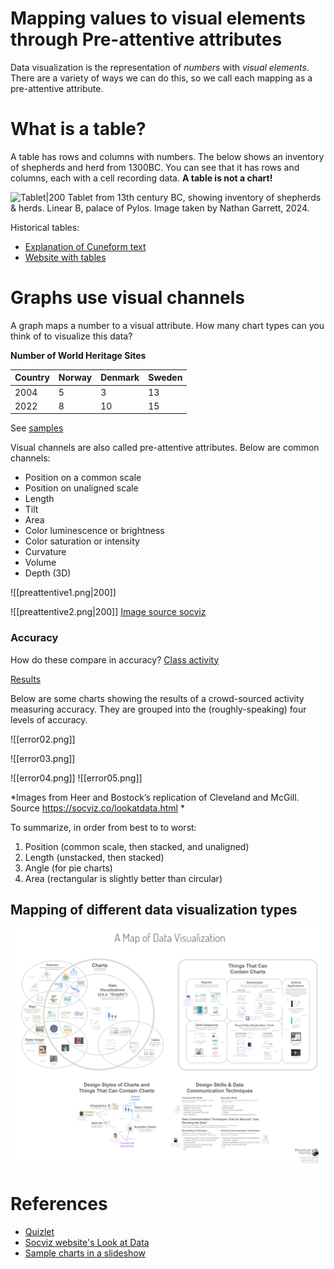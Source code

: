 <script src="/course_dv/presentation.js"></script>

# Mapping values to visual elements through Pre-attentive attributes

Data visualization is the representation of *numbers* with *visual elements*. There are a variety of ways we can do this, so we call each mapping as a pre-attentive attribute.
# What is a table?

A table has rows and columns with numbers. The below shows an inventory of shepherds and herd from 1300BC. You can see that it has rows and columns, each with a cell recording data. **A table is not a chart!**

![Tablet|200](tablet_1.png)
Tablet from 13th century BC, showing inventory of shepherds & herds. Linear B, palace of Pylos. Image taken by Nathan Garrett, 2024.

Historical tables:
 - [Explanation of Cuneform text](https://www.datafix.com.au/BASHing/2020-08-12.html)
- [Website with tables](https://www.are.na/joshua-kopin/tabular-presentation)

# Graphs use visual channels

A graph maps a number to a visual attribute. How many chart types can you think of to visualize this data?

**Number of World Heritage Sites**

| Country | Norway | Denmark | Sweden |
| ------- | ------ | ------- | ------ |
| 2004    | 5      | 3       | 13     |
| 2022    | 8      | 10      | 15     |

See [samples]([https://100.datavizproject.com/](https://100.datavizproject.com/))

Visual channels are also called pre-attentive attributes. Below are common channels:

- Position on a common scale
- Position on unaligned scale
- Length
- Tilt
- Area
- Color luminescence or brightness
- Color saturation or intensity
- Curvature
- Volume
- Depth (3D)

![[preattentive1.png|200]]

![[preattentive2.png|200]]
[Image source socviz](https://socviz.co/lookatdata.html)
### Accuracy

How do these compare in accuracy? [Class activity](perceptual-accuracy.html)

[Results]([https://docs.google.com/spreadsheets/d/1U4MlF3lM2NdqNAP06PSXvw19C8HW_1FATjNxUgS9-K0/)

Below are some charts showing the results of a crowd-sourced activity measuring accuracy. They are grouped into the (roughly-speaking) four levels of accuracy.


![[error02.png]]

![[error03.png]]

![[error04.png]]
![[error05.png]]

*Images from Heer and Bostock’s replication of Cleveland and McGill.  Source https://socviz.co/lookatdata.html *

To summarize, in order from best to to worst:

1. Position (common scale, then stacked, and unaligned)
1. Length (unstacked, then stacked)
1. Angle (for pie charts)
2. Area (rectangular is slightly better than circular)


## Mapping of different data visualization types

![Graphs](what-is-a-graph.webp)



# References

- [Quizlet](https://quizlet.com/1049085197/course_dv02-introduction-to-data-visualization-flash-cards)
- [Socviz website's Look at Data](https://socviz.co/lookatdata.html)
- [Sample charts in a slideshow](sample-charts.pptx)
